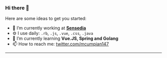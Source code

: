 ### Hi there 👋


Here are some ideas to get you started:

- 🔭 I’m currently working at **[Sensedia](https://sensedia.com/)**
- ⚙️  I use daily: `.rb`, `.js`, `.vue`, `.css`, `.java` 
- 🌱 I’m currently learning **Vue.JS, Spring and Golang**
- 📫 How to reach me:  [twitter.com/mcumpian147](https://twitter.com/mcumpian147)
---
